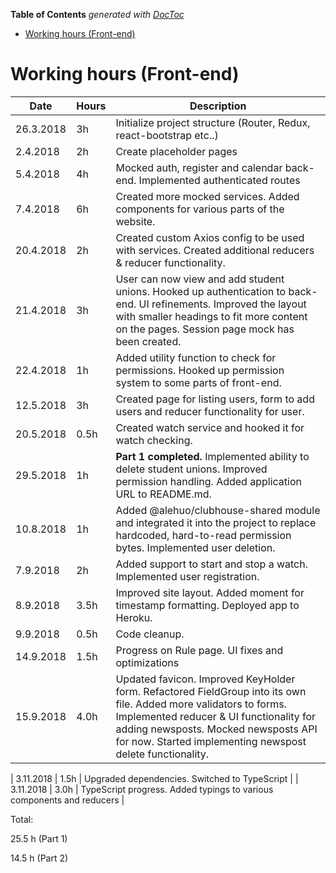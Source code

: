<!-- START doctoc generated TOC please keep comment here to allow auto update -->
<!-- DON'T EDIT THIS SECTION, INSTEAD RE-RUN doctoc TO UPDATE -->

**Table of Contents** _generated with [DocToc](https://github.com/thlorenz/doctoc)_

- [Working hours (Front-end)](#working-hours-front-end)

<!-- END doctoc generated TOC please keep comment here to allow auto update -->

# Working hours (Front-end)

| Date      | Hours | Description                                                                                                                                                                                                                                                       |
| --------- | ----- | ----------------------------------------------------------------------------------------------------------------------------------------------------------------------------------------------------------------------------------------------------------------- |
| 26.3.2018 | 3h    | Initialize project structure (Router, Redux, react-bootstrap etc..)                                                                                                                                                                                               |
| 2.4.2018  | 2h    | Create placeholder pages                                                                                                                                                                                                                                          |
| 5.4.2018  | 4h    | Mocked auth, register and calendar back-end. Implemented authenticated routes                                                                                                                                                                                     |
| 7.4.2018  | 6h    | Created more mocked services. Added components for various parts of the website.                                                                                                                                                                                  |
| 20.4.2018 | 2h    | Created custom Axios config to be used with services. Created additional reducers & reducer functionality.                                                                                                                                                        |
| 21.4.2018 | 3h    | User can now view and add student unions. Hooked up authentication to back-end. UI refinements. Improved the layout with smaller headings to fit more content on the pages. Session page mock has been created.                                                   |
| 22.4.2018 | 1h    | Added utility function to check for permissions. Hooked up permission system to some parts of front-end.                                                                                                                                                          |
| 12.5.2018 | 3h    | Created page for listing users, form to add users and reducer functionality for user.                                                                                                                                                                             |
| 20.5.2018 | 0.5h  | Created watch service and hooked it for watch checking.                                                                                                                                                                                                           |
| 29.5.2018 | 1h    | **Part 1 completed.** Implemented ability to delete student unions. Improved permission handling. Added application URL to README.md.                                                                                                                             |
| 10.8.2018 | 1h    | Added @alehuo/clubhouse-shared module and integrated it into the project to replace hardcoded, hard-to-read permission bytes. Implemented user deletion.                                                                                                          |
| 7.9.2018  | 2h    | Added support to start and stop a watch. Implemented user registration.                                                                                                                                                                                           |
| 8.9.2018  | 3.5h  | Improved site layout. Added moment for timestamp formatting. Deployed app to Heroku.                                                                                                                                                                              |
| 9.9.2018  | 0.5h  | Code cleanup.                                                                                                                                                                                                                                                     |
| 14.9.2018 | 1.5h  | Progress on Rule page. UI fixes and optimizations                                                                                                                                                                                                                 |
| 15.9.2018 | 4.0h  | Updated favicon. Improved KeyHolder form. Refactored FieldGroup into its own file. Added more validators to forms. Implemented reducer & UI functionality for adding newsposts. Mocked newsposts API for now. Started implementing newspost delete functionality. |

| 3.11.2018 | 1.5h  | Upgraded dependencies. Switched to TypeScript |
| 3.11.2018 | 3.0h  | TypeScript progress. Added typings to various components and reducers |

Total:

25.5 h (Part 1)

14.5 h (Part 2)
